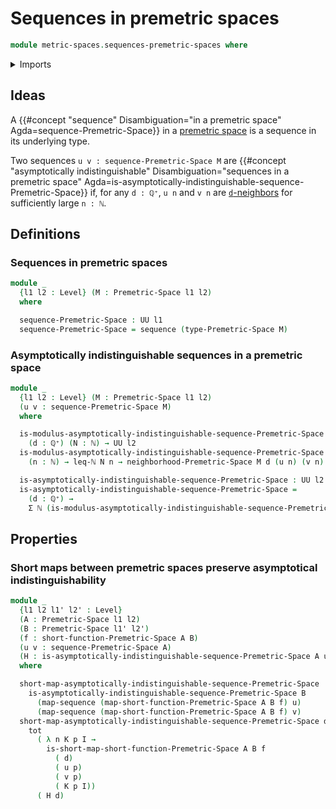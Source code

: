 # Sequences in premetric spaces

```agda
module metric-spaces.sequences-premetric-spaces where
```

<details><summary>Imports</summary>

```agda
open import elementary-number-theory.inequality-natural-numbers
open import elementary-number-theory.natural-numbers
open import elementary-number-theory.positive-rational-numbers

open import foundation.dependent-pair-types
open import foundation.functoriality-dependent-pair-types
open import foundation.sequences
open import foundation.universe-levels

open import metric-spaces.premetric-spaces
open import metric-spaces.short-functions-premetric-spaces
```

</details>

## Ideas

A
{{#concept "sequence" Disambiguation="in a premetric space" Agda=sequence-Premetric-Space}}
in a [premetric space](metric-spaces.premetric-spaces.md) is a sequence in its
underlying type.

Two sequences `u v : sequence-Premetric-Space M` are
{{#concept "asymptotically indistinguishable" Disambiguation="sequences in a premetric space" Agda=is-asymptotically-indistinguishable-sequence-Premetric-Space}}
if, for any `d : ℚ⁺`, `u n` and `v n` are
[`d`-neighbors](metric-spaces.premetric-structures.md) for sufficiently large
`n : ℕ`.

## Definitions

### Sequences in premetric spaces

```agda
module _
  {l1 l2 : Level} (M : Premetric-Space l1 l2)
  where

  sequence-Premetric-Space : UU l1
  sequence-Premetric-Space = sequence (type-Premetric-Space M)
```

### Asymptotically indistinguishable sequences in a premetric space

```agda
module _
  {l1 l2 : Level} (M : Premetric-Space l1 l2)
  (u v : sequence-Premetric-Space M)
  where

  is-modulus-asymptotically-indistinguishable-sequence-Premetric-Space :
    (d : ℚ⁺) (N : ℕ) → UU l2
  is-modulus-asymptotically-indistinguishable-sequence-Premetric-Space d N =
    (n : ℕ) → leq-ℕ N n → neighborhood-Premetric-Space M d (u n) (v n)

  is-asymptotically-indistinguishable-sequence-Premetric-Space : UU l2
  is-asymptotically-indistinguishable-sequence-Premetric-Space =
    (d : ℚ⁺) →
    Σ ℕ (is-modulus-asymptotically-indistinguishable-sequence-Premetric-Space d)
```

## Properties

### Short maps between premetric spaces preserve asymptotical indistinguishability

```agda
module _
  {l1 l2 l1' l2' : Level}
  (A : Premetric-Space l1 l2)
  (B : Premetric-Space l1' l2')
  (f : short-function-Premetric-Space A B)
  (u v : sequence-Premetric-Space A)
  (H : is-asymptotically-indistinguishable-sequence-Premetric-Space A u v)
  where

  short-map-asymptotically-indistinguishable-sequence-Premetric-Space :
    is-asymptotically-indistinguishable-sequence-Premetric-Space B
      (map-sequence (map-short-function-Premetric-Space A B f) u)
      (map-sequence (map-short-function-Premetric-Space A B f) v)
  short-map-asymptotically-indistinguishable-sequence-Premetric-Space d =
    tot
      ( λ n K p I →
        is-short-map-short-function-Premetric-Space A B f
          ( d)
          ( u p)
          ( v p)
          ( K p I))
      ( H d)
```

